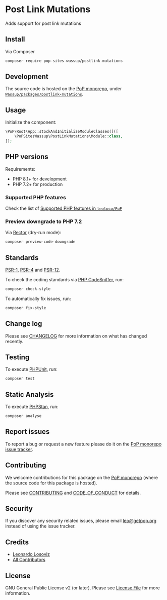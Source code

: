 # Post Link Mutations

<!--
[![Build Status][ico-travis]][link-travis]
[![Quality Score][ico-code-quality]][link-code-quality]
[![Software License][ico-license]](LICENSE.md)
[![Latest Version on Packagist][ico-version]][link-packagist]
[![Coverage Status][ico-scrutinizer]][link-scrutinizer]
[![Total Downloads][ico-downloads]][link-downloads]
-->

Adds support for post link mutations

## Install

Via Composer

``` bash
composer require pop-sites-wassup/postlink-mutations
```

## Development

The source code is hosted on the [PoP monorepo](https://github.com/leoloso/PoP), under [`Wassup/packages/postlink-mutations`](https://github.com/leoloso/PoP/tree/master/layers/Wassup/packages/postlink-mutations).

## Usage

Initialize the component:

``` php
\PoP\Root\App::stockAndInitializeModuleClasses([([
    \PoPSitesWassup\PostLinkMutations\Module::class,
]);
```

## PHP versions

Requirements:

- PHP 8.1+ for development
- PHP 7.2+ for production

### Supported PHP features

Check the list of [Supported PHP features in `leoloso/PoP`](https://github.com/leoloso/PoP/blob/master/docs/supported-php-features.md)

### Preview downgrade to PHP 7.2

Via [Rector](https://github.com/rectorphp/rector) (dry-run mode):

```bash
composer preview-code-downgrade
```

## Standards

[PSR-1](https://www.php-fig.org/psr/psr-1), [PSR-4](https://www.php-fig.org/psr/psr-4) and [PSR-12](https://www.php-fig.org/psr/psr-12).

To check the coding standards via [PHP CodeSniffer](https://github.com/squizlabs/PHP_CodeSniffer), run:

``` bash
composer check-style
```

To automatically fix issues, run:

``` bash
composer fix-style
```

## Change log

Please see [CHANGELOG](CHANGELOG.md) for more information on what has changed recently.

## Testing

To execute [PHPUnit](https://phpunit.de/), run:

``` bash
composer test
```

## Static Analysis

To execute [PHPStan](https://github.com/phpstan/phpstan), run:

``` bash
composer analyse
```

## Report issues

To report a bug or request a new feature please do it on the [PoP monorepo issue tracker](https://github.com/leoloso/PoP/issues).

## Contributing

We welcome contributions for this package on the [PoP monorepo](https://github.com/leoloso/PoP) (where the source code for this package is hosted).

Please see [CONTRIBUTING](CONTRIBUTING.md) and [CODE_OF_CONDUCT](CODE_OF_CONDUCT.md) for details.

## Security

If you discover any security related issues, please email leo@getpop.org instead of using the issue tracker.

## Credits

- [Leonardo Losoviz][link-author]
- [All Contributors][link-contributors]

## License

GNU General Public License v2 (or later). Please see [License File](LICENSE.md) for more information.

[ico-version]: https://img.shields.io/packagist/v/pop-sites-wassup/postlink-mutations.svg?style=flat-square
[ico-license]: https://img.shields.io/badge/license-GPLv2-brightgreen.svg?style=flat-square
[ico-travis]: https://img.shields.io/travis/pop-sites-wassup/postlink-mutations/master.svg?style=flat-square
[ico-scrutinizer]: https://img.shields.io/scrutinizer/coverage/g/pop-sites-wassup/postlink-mutations.svg?style=flat-square
[ico-code-quality]: https://img.shields.io/scrutinizer/g/pop-sites-wassup/postlink-mutations.svg?style=flat-square
[ico-downloads]: https://img.shields.io/packagist/dt/pop-sites-wassup/postlink-mutations.svg?style=flat-square

[link-packagist]: https://packagist.org/packages/pop-sites-wassup/postlink-mutations
[link-travis]: https://travis-ci.org/pop-sites-wassup/postlink-mutations
[link-scrutinizer]: https://scrutinizer-ci.com/g/pop-sites-wassup/postlink-mutations/code-structure
[link-code-quality]: https://scrutinizer-ci.com/g/pop-sites-wassup/postlink-mutations
[link-downloads]: https://packagist.org/packages/pop-sites-wassup/postlink-mutations
[link-author]: https://github.com/leoloso
[link-contributors]: ../../../../../../contributors
